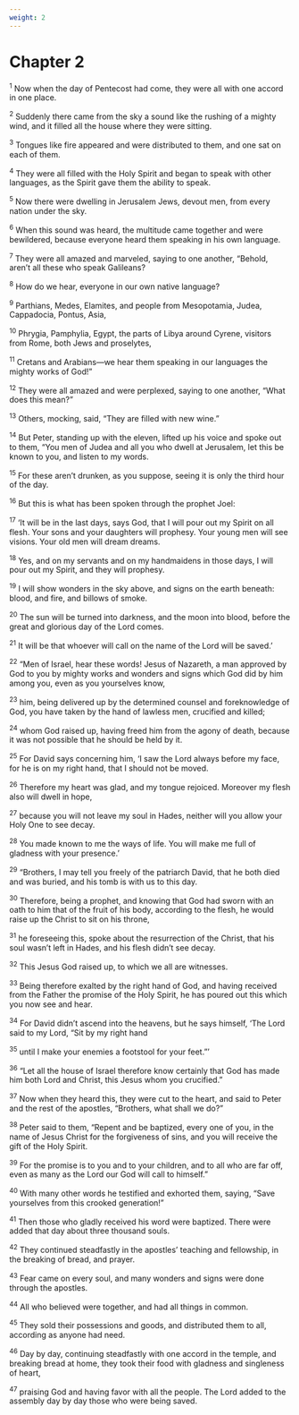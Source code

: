 ```yaml
---
weight: 2
---
```


# Chapter 2

<sup>1</sup> Now when the day of Pentecost had come, they were all with one accord in one place. 

<sup>2</sup> Suddenly there came from the sky a sound like the rushing of a mighty wind, and it filled all the house where they were sitting. 

<sup>3</sup> Tongues like fire appeared and were distributed to them, and one sat on each of them. 

<sup>4</sup> They were all filled with the Holy Spirit and began to speak with other languages, as the Spirit gave them the ability to speak. 

<sup>5</sup> Now there were dwelling in Jerusalem Jews, devout men, from every nation under the sky. 

<sup>6</sup> When this sound was heard, the multitude came together and were bewildered, because everyone heard them speaking in his own language. 

<sup>7</sup> They were all amazed and marveled, saying to one another, “Behold, aren’t all these who speak Galileans? 

<sup>8</sup> How do we hear, everyone in our own native language? 

<sup>9</sup> Parthians, Medes, Elamites, and people from Mesopotamia, Judea, Cappadocia, Pontus, Asia, 

<sup>10</sup> Phrygia, Pamphylia, Egypt, the parts of Libya around Cyrene, visitors from Rome, both Jews and proselytes, 

<sup>11</sup> Cretans and Arabians—we hear them speaking in our languages the mighty works of God!” 

<sup>12</sup> They were all amazed and were perplexed, saying to one another, “What does this mean?” 

<sup>13</sup> Others, mocking, said, “They are filled with new wine.” 

<sup>14</sup> But Peter, standing up with the eleven, lifted up his voice and spoke out to them, “You men of Judea and all you who dwell at Jerusalem, let this be known to you, and listen to my words. 

<sup>15</sup> For these aren’t drunken, as you suppose, seeing it is only the third hour of the day. 

<sup>16</sup> But this is what has been spoken through the prophet Joel: 

<sup>17</sup> ‘It will be in the last days, says God, that I will pour out my Spirit on all flesh. Your sons and your daughters will prophesy. Your young men will see visions. Your old men will dream dreams. 

<sup>18</sup> Yes, and on my servants and on my handmaidens in those days, I will pour out my Spirit, and they will prophesy. 

<sup>19</sup> I will show wonders in the sky above, and signs on the earth beneath: blood, and fire, and billows of smoke. 

<sup>20</sup> The sun will be turned into darkness, and the moon into blood, before the great and glorious day of the Lord comes. 

<sup>21</sup> It will be that whoever will call on the name of the Lord will be saved.’ 

<sup>22</sup> “Men of Israel, hear these words! Jesus of Nazareth, a man approved by God to you by mighty works and wonders and signs which God did by him among you, even as you yourselves know, 

<sup>23</sup> him, being delivered up by the determined counsel and foreknowledge of God, you have taken by the hand of lawless men, crucified and killed; 

<sup>24</sup> whom God raised up, having freed him from the agony of death, because it was not possible that he should be held by it. 

<sup>25</sup> For David says concerning him, ‘I saw the Lord always before my face, for he is on my right hand, that I should not be moved. 

<sup>26</sup> Therefore my heart was glad, and my tongue rejoiced. Moreover my flesh also will dwell in hope, 

<sup>27</sup> because you will not leave my soul in Hades, neither will you allow your Holy One to see decay. 

<sup>28</sup> You made known to me the ways of life. You will make me full of gladness with your presence.’ 

<sup>29</sup> “Brothers, I may tell you freely of the patriarch David, that he both died and was buried, and his tomb is with us to this day. 

<sup>30</sup> Therefore, being a prophet, and knowing that God had sworn with an oath to him that of the fruit of his body, according to the flesh, he would raise up the Christ to sit on his throne, 

<sup>31</sup> he foreseeing this, spoke about the resurrection of the Christ, that his soul wasn’t left in Hades, and his flesh didn’t see decay. 

<sup>32</sup> This Jesus God raised up, to which we all are witnesses. 

<sup>33</sup> Being therefore exalted by the right hand of God, and having received from the Father the promise of the Holy Spirit, he has poured out this which you now see and hear. 

<sup>34</sup> For David didn’t ascend into the heavens, but he says himself, ‘The Lord said to my Lord, “Sit by my right hand 

<sup>35</sup> until I make your enemies a footstool for your feet.”’ 

<sup>36</sup> “Let all the house of Israel therefore know certainly that God has made him both Lord and Christ, this Jesus whom you crucified.” 

<sup>37</sup> Now when they heard this, they were cut to the heart, and said to Peter and the rest of the apostles, “Brothers, what shall we do?” 

<sup>38</sup> Peter said to them, “Repent and be baptized, every one of you, in the name of Jesus Christ for the forgiveness of sins, and you will receive the gift of the Holy Spirit. 

<sup>39</sup> For the promise is to you and to your children, and to all who are far off, even as many as the Lord our God will call to himself.” 

<sup>40</sup> With many other words he testified and exhorted them, saying, “Save yourselves from this crooked generation!” 

<sup>41</sup> Then those who gladly received his word were baptized. There were added that day about three thousand souls. 

<sup>42</sup> They continued steadfastly in the apostles’ teaching and fellowship, in the breaking of bread, and prayer. 

<sup>43</sup> Fear came on every soul, and many wonders and signs were done through the apostles. 

<sup>44</sup> All who believed were together, and had all things in common. 

<sup>45</sup> They sold their possessions and goods, and distributed them to all, according as anyone had need. 

<sup>46</sup> Day by day, continuing steadfastly with one accord in the temple, and breaking bread at home, they took their food with gladness and singleness of heart, 

<sup>47</sup> praising God and having favor with all the people. The Lord added to the assembly day by day those who were being saved. 


